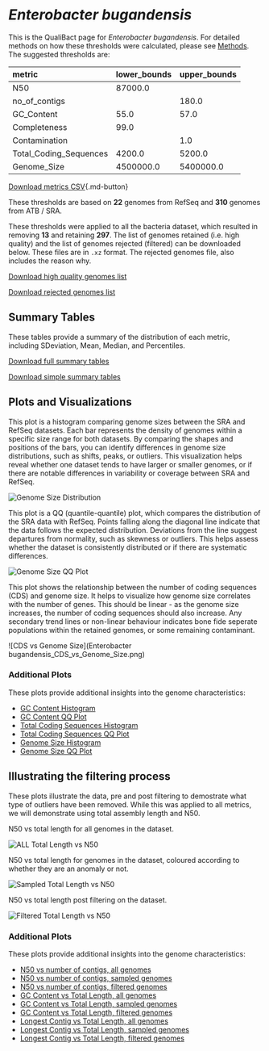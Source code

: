 # *Enterobacter bugandensis*

This is the QualiBact page for *Enterobacter bugandensis*. For detailed methods on how these thresholds were calculated, please see [Methods](../../methods.md).
The suggested thresholds are: 

| metric                 | lower_bounds   | upper_bounds   |
|:-----------------------|:---------------|:---------------|
| N50                    | 87000.0        |                |
| no_of_contigs          |                | 180.0          |
| GC_Content             | 55.0           | 57.0           |
| Completeness           | 99.0           |                |
| Contamination          |                | 1.0            |
| Total_Coding_Sequences | 4200.0         | 5200.0         |
| Genome_Size            | 4500000.0      | 5400000.0      |

[Download metrics CSV](Enterobacter_bugandensis_metrics.csv){.md-button}


These thresholds are based on **22** genomes from RefSeq and **310** genomes from ATB / SRA.

These thresholds were applied to all the bacteria dataset, which resulted in removing **13** and retaining **297**.
The list of genomes retained (i.e. high quality) and the list of genomes rejected (filtered) can be downloaded below. These files are in `.xz` format. The rejected genomes file, also includes the reason why.

[Download high quality genomes list](Enterobacter_bugandensis_high_quality_genomes.csv.xz)


[Download rejected genomes list](Enterobacter_bugandensis_filtered_out_genomes.csv.xz)



## Summary Tables
These tables provide a summary of the distribution of each metric, including SDeviation, Mean, Median, and Percentiles.

[Download full summary tables](summary.csv)

[Download simple summary tables](selected_summary.csv)

## Plots and Visualizations

This plot is a histogram comparing genome sizes between the SRA and RefSeq datasets. Each bar represents the density of genomes within a specific size range for both datasets. By comparing the shapes and positions of the bars, you can identify differences in genome size distributions, such as shifts, peaks, or outliers. This visualization helps reveal whether one dataset tends to have larger or smaller genomes, or if there are notable differences in variability or coverage between SRA and RefSeq.

![Genome Size Distribution](Genome_Size_refseq_histogram_kde.png)

This plot is a QQ (quantile-quantile) plot, which compares the distribution of the SRA data with RefSeq. Points falling along the diagonal line indicate that the data follows the expected distribution. Deviations from the line suggest departures from normality, such as skewness or outliers. This helps assess whether the dataset is consistently distributed or if there are systematic differences.

![Genome Size QQ Plot](Genome_Size_refseq_qqplot.png)

This plot shows the relationship between the number of coding sequences (CDS) and genome size. It helps to visualize how genome size correlates with the number of genes. This should be linear - as the genome size increases, the number of coding sequences should also increase. Any secondary trend lines or non-linear behaviour indicates bone fide seperate populations within the retained genomes, or some remaining contaminant. 

![CDS vs Genome Size](Enterobacter bugandensis_CDS_vs_Genome_Size.png)

### Additional Plots

These plots provide additional insights into the genome characteristics:

- [GC Content Histogram](GC_Content_refseq_histogram_kde.png)
- [GC Content QQ Plot](GC_Content_refseq_qqplot.png)
- [Total Coding Sequences Histogram](Total_Coding_Sequences_refseq_histogram_kde.png)
- [Total Coding Sequences QQ Plot](Total_Coding_Sequences_refseq_qqplot.png)
- [Genome Size Histogram](Genome_Size_refseq_histogram_kde.png)
- [Genome Size QQ Plot](Genome_Size_refseq_qqplot.png)
## Illustrating the filtering process
These plots illustrate the data, pre and post filtering to demostrate what type of outliers have been removed. While this was applied to all metrics, we will demonstrate using total assembly length and N50.

N50 vs total length for all genomes in the dataset.

![ALL Total Length vs N50](Enterobacter_bugandensis_all_total_length_N50.png)

N50 vs total length for genomes in the dataset, coloured according to whether they are an anomaly or not.

![Sampled Total Length vs N50](Enterobacter_bugandensis_sample_total_length_N50.png)

N50 vs total length post filtering on the dataset.

![Filtered Total Length vs N50](Enterobacter_bugandensis_filt_total_length_N50.png)

### Additional Plots

These plots provide additional insights into the genome characteristics:

- [N50 vs number of contigs, all genomes](Enterobacter_bugandensis_all_N50_number.png)
- [N50 vs number of contigs, sampled genomes](Enterobacter_bugandensis_sample_N50_number.png)
- [N50 vs number of contigs, filtered genomes](Enterobacter_bugandensis_filt_N50_number.png)
- [GC Content vs Total Length, all genomes](Enterobacter_bugandensis_all_total_length_GC_Content.png)
- [GC Content vs Total Length, sampled genomes](Enterobacter_bugandensis_sample_total_length_GC_Content.png)
- [GC Content vs Total Length, filtered genomes](Enterobacter_bugandensis_filt_total_length_GC_Content.png)
- [Longest Contig vs Total Length, all genomes](Enterobacter_bugandensis_all_total_length_longest.png)
- [Longest Contig vs Total Length, sampled genomes](Enterobacter_bugandensis_sample_total_length_longest.png)
- [Longest Contig vs Total Length, filtered genomes](Enterobacter_bugandensis_filt_total_length_longest.png)
